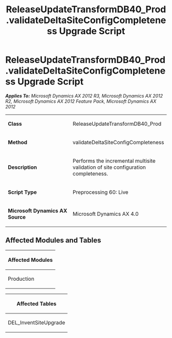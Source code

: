 ﻿---
title: ReleaseUpdateTransformDB40_Prod.validateDeltaSiteConfigCompleteness Upgrade Script
TOCTitle: ReleaseUpdateTransformDB40_Prod.validateDeltaSiteConfigCompleteness Upgrade Script
ms:assetid: 13456917-9cd5-4800-9836-e1de99a2ee54
ms:mtpsurl: https://msdn.microsoft.com/en-us/library/JJ718481(v=AX.60)
ms:contentKeyID: 49706766
ms.date: 05/18/2015
mtps_version: v=AX.60
---

# ReleaseUpdateTransformDB40\_Prod.validateDeltaSiteConfigCompleteness Upgrade Script 


_**Applies To:** Microsoft Dynamics AX 2012 R3, Microsoft Dynamics AX 2012 R2, Microsoft Dynamics AX 2012 Feature Pack, Microsoft Dynamics AX 2012_

<table>
<colgroup>
<col style="width: 50%" />
<col style="width: 50%" />
</colgroup>
<tbody>
<tr class="odd">
<td><p><strong>Class</strong></p></td>
<td><p>ReleaseUpdateTransformDB40_Prod</p></td>
</tr>
<tr class="even">
<td><p><strong>Method</strong></p></td>
<td><p>validateDeltaSiteConfigCompleteness</p></td>
</tr>
<tr class="odd">
<td><p><strong>Description</strong></p></td>
<td><p>Performs the incremental multisite validation of site configuration completeness.</p></td>
</tr>
<tr class="even">
<td><p><strong>Script Type</strong></p></td>
<td><p>Preprocessing 60: Live</p></td>
</tr>
<tr class="odd">
<td><p><strong>Microsoft Dynamics AX Source</strong></p></td>
<td><p>Microsoft Dynamics AX 4.0</p></td>
</tr>
</tbody>
</table>


## Affected Modules and Tables

<table>
<colgroup>
<col style="width: 100%" />
</colgroup>
<thead>
<tr class="header">
<th><p>Affected Modules</p></th>
</tr>
</thead>
<tbody>
<tr class="odd">
<td><p>Production</p></td>
</tr>
</tbody>
</table>


<table>
<colgroup>
<col style="width: 100%" />
</colgroup>
<thead>
<tr class="header">
<th><p>Affected Tables</p></th>
</tr>
</thead>
<tbody>
<tr class="odd">
<td><p>DEL_InventSiteUpgrade</p></td>
</tr>
</tbody>
</table>

  


